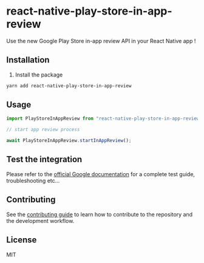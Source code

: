 # react-native-play-store-in-app-review

Use the new Google Play Store in-app review API in your React Native app ! 

## Installation

1. Install the package
```sh
yarn add react-native-play-store-in-app-review
```

## Usage

```js
import PlayStoreInAppReview from "react-native-play-store-in-app-review";

// start app review process

await PlayStoreInAppReview.startInAppReview();
```

## Test the integration
Please refer to the [official Google documentation](https://developer.android.com/guide/playcore/in-app-review/test) for a complete test guide, troubleshooting etc...

## Contributing

See the [contributing guide](CONTRIBUTING.md) to learn how to contribute to the repository and the development workflow.

## License

MIT
